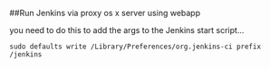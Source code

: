 ##Run Jenkins via proxy os x server using webapp

you need to do this to add the args to the Jenkins start script...

    sudo defaults write /Library/Preferences/org.jenkins-ci prefix /jenkins
	
